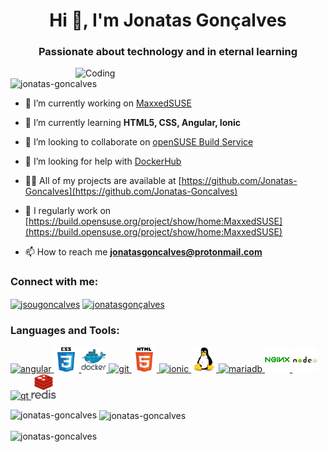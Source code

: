 <h1 align="center">Hi 👋, I'm Jonatas Gonçalves</h1>
<h3 align="center">Passionate about technology and in eternal learning</h3>
<img align="right" alt="Coding" width="400" src="https://media2.giphy.com/media/qgQUggAC3Pfv687qPC/giphy.gif?cid=ecf05e479un17lhaq7ex6ya967pw10evcixoxbm9gkfyyaef&ep=v1_gifs_search&rid=giphy.gif&ct=g">

<p align="left"> <img src="https://komarev.com/ghpvc/?username=jonatas-goncalves&label=Profile%20views&color=0e75b6&style=flat" alt="jonatas-goncalves" /> </p>

- 🔭 I’m currently working on [MaxxedSUSE](https://github.com/Jonatas-Goncalves/MaxxedSUSE)

- 🌱 I’m currently learning **HTML5, CSS, Angular, Ionic**

- 👯 I’m looking to collaborate on [openSUSE Build Service](https://build.opensuse.org/)

- 🤝 I’m looking for help with [DockerHub](https://hub.docker.com/u/jonatasgoncalves)

- 👨‍💻 All of my projects are available at [https://github.com/Jonatas-Goncalves](https://github.com/Jonatas-Goncalves)

- 📝 I regularly work on [https://build.opensuse.org/project/show/home:MaxxedSUSE](https://build.opensuse.org/project/show/home:MaxxedSUSE)

- 📫 How to reach me **jonatasgoncalves@protonmail.com**

<h3 align="left">Connect with me:</h3>
<p align="left">
<a href="https://twitter.com/jsougoncalves" target="blank"><img align="center" src="https://raw.githubusercontent.com/rahuldkjain/github-profile-readme-generator/master/src/images/icons/Social/twitter.svg" alt="jsougoncalves" height="30" width="40" /></a>
<a href="https://linkedin.com/in/jonatasgonçalves" target="blank"><img align="center" src="https://raw.githubusercontent.com/rahuldkjain/github-profile-readme-generator/master/src/images/icons/Social/linked-in-alt.svg" alt="jonatasgonçalves" height="30" width="40" /></a>
</p>

<h3 align="left">Languages and Tools:</h3>
<p align="left"> <a href="https://angular.io" target="_blank" rel="noreferrer"> <img src="https://angular.io/assets/images/logos/angular/angular.svg" alt="angular" width="40" height="40"/> </a> <a href="https://www.w3schools.com/css/" target="_blank" rel="noreferrer"> <img src="https://raw.githubusercontent.com/devicons/devicon/master/icons/css3/css3-original-wordmark.svg" alt="css3" width="40" height="40"/> </a> <a href="https://www.docker.com/" target="_blank" rel="noreferrer"> <img src="https://raw.githubusercontent.com/devicons/devicon/master/icons/docker/docker-original-wordmark.svg" alt="docker" width="40" height="40"/> </a> <a href="https://git-scm.com/" target="_blank" rel="noreferrer"> <img src="https://www.vectorlogo.zone/logos/git-scm/git-scm-icon.svg" alt="git" width="40" height="40"/> </a> <a href="https://www.w3.org/html/" target="_blank" rel="noreferrer"> <img src="https://raw.githubusercontent.com/devicons/devicon/master/icons/html5/html5-original-wordmark.svg" alt="html5" width="40" height="40"/> </a> <a href="https://ionicframework.com" target="_blank" rel="noreferrer"> <img src="https://upload.wikimedia.org/wikipedia/commons/d/d1/Ionic_Logo.svg" alt="ionic" width="40" height="40"/> </a> <a href="https://www.linux.org/" target="_blank" rel="noreferrer"> <img src="https://raw.githubusercontent.com/devicons/devicon/master/icons/linux/linux-original.svg" alt="linux" width="40" height="40"/> </a> <a href="https://mariadb.org/" target="_blank" rel="noreferrer"> <img src="https://www.vectorlogo.zone/logos/mariadb/mariadb-icon.svg" alt="mariadb" width="40" height="40"/> </a> <a href="https://www.nginx.com" target="_blank" rel="noreferrer"> <img src="https://raw.githubusercontent.com/devicons/devicon/master/icons/nginx/nginx-original.svg" alt="nginx" width="40" height="40"/> </a> <a href="https://nodejs.org" target="_blank" rel="noreferrer"> <img src="https://raw.githubusercontent.com/devicons/devicon/master/icons/nodejs/nodejs-original-wordmark.svg" alt="nodejs" width="40" height="40"/> </a> <a href="https://www.qt.io/" target="_blank" rel="noreferrer"> <img src="https://upload.wikimedia.org/wikipedia/commons/0/0b/Qt_logo_2016.svg" alt="qt" width="40" height="40"/> </a> <a href="https://redis.io" target="_blank" rel="noreferrer"> <img src="https://raw.githubusercontent.com/devicons/devicon/master/icons/redis/redis-original-wordmark.svg" alt="redis" width="40" height="40"/> </a> </p>

<p><img align="left" src="https://github-readme-stats.vercel.app/api/top-langs?username=jonatas-goncalves&show_icons=true&locale=en&layout=compact" alt="jonatas-goncalves" /></p>

<p>&nbsp;<img align="center" src="https://github-readme-stats.vercel.app/api?username=jonatas-goncalves&show_icons=true&locale=en" alt="jonatas-goncalves" /></p>

<p><img align="center" src="https://github-readme-streak-stats.herokuapp.com/?user=jonatas-goncalves&" alt="jonatas-goncalves" /></p>

